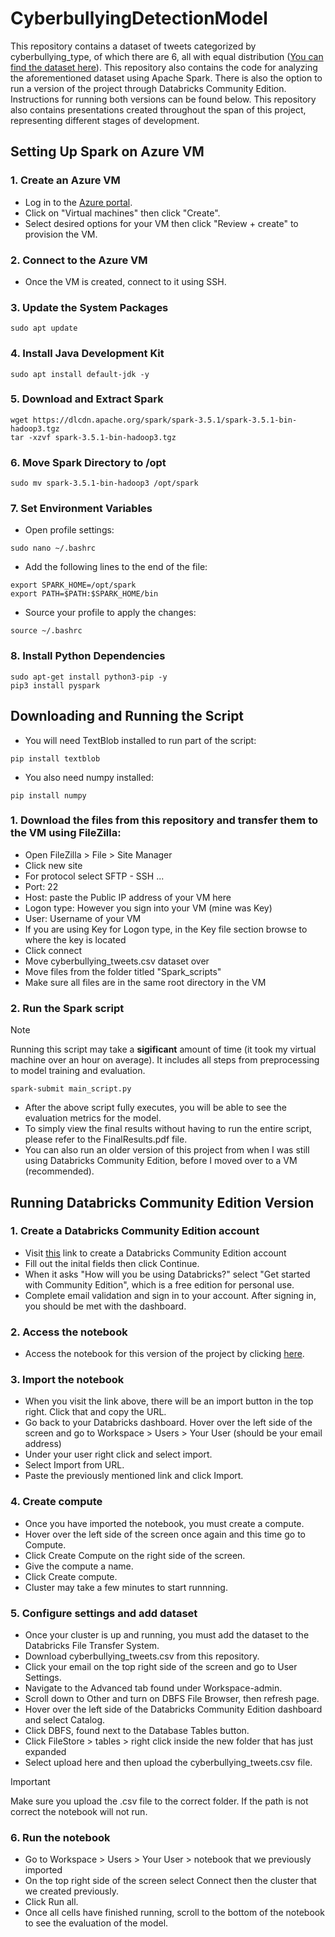 # CyberbullyingDetectionModel
This repository contains a dataset of tweets categorized by cyberbullying_type, of which there are 6, all with equal distribution ([You can find the dataset here](https://www.kaggle.com/datasets/andrewmvd/cyberbullying-classification)). This repository also contains the code for analyzing the aforementioned dataset using Apache Spark. There is also the option to run a version of the project through Databricks Community Edition. Instructions for running both versions can be found below. This repository also contains presentations created throughout the span of this project, representing different stages of development.
## Setting Up Spark on Azure VM
### 1. Create an Azure VM
- Log in to the [Azure portal](https://azure.microsoft.com/en-us/get-started/azure-portal).
- Click on "Virtual machines" then click "Create".
- Select desired options for your VM then click "Review + create" to provision the VM.
### 2. Connect to the Azure VM
- Once the VM is created, connect to it using SSH.
### 3. Update the System Packages
```
sudo apt update
```
### 4. Install Java Development Kit
```
sudo apt install default-jdk -y
```
### 5. Download and Extract Spark
```
wget https://dlcdn.apache.org/spark/spark-3.5.1/spark-3.5.1-bin-hadoop3.tgz
tar -xzvf spark-3.5.1-bin-hadoop3.tgz
```
### 6. Move Spark Directory to /opt
```
sudo mv spark-3.5.1-bin-hadoop3 /opt/spark
```
### 7. Set Environment Variables
- Open profile settings:
```
sudo nano ~/.bashrc
```
- Add the following lines to the end of the file:
```
export SPARK_HOME=/opt/spark
export PATH=$PATH:$SPARK_HOME/bin
```
- Source your profile to apply the changes:
```
source ~/.bashrc
```
### 8. Install Python Dependencies
```
sudo apt-get install python3-pip -y
pip3 install pyspark
```
## Downloading and Running the Script
- You will need TextBlob installed to run part of the script:
```
pip install textblob
```
- You also need numpy installed:
```
pip install numpy
```
### 1. Download the files from this repository and transfer them to the VM using FileZilla:
- Open FileZilla > File > Site Manager
- Click new site
- For protocol select SFTP - SSH ...
- Port: 22
- Host: paste the Public IP address of your VM here
- Logon type: However you sign into your VM (mine was Key)
- User: Username of your VM
- If you are using Key for Logon type, in the Key file section browse to where the key is located
- Click connect
- Move cyberbullying_tweets.csv dataset over
- Move files from the folder titled "Spark_scripts"
- Make sure all files are in the same root directory in the VM
### 2. Run the Spark script
> [!NOTE]  
> Running this script may take a **sigificant** amount of time (it took my virtual machine over an hour on average).
> It includes all steps from preprocessing to model training and evaluation.
```
spark-submit main_script.py
```
- After the above script fully executes, you will be able to see the evaluation metrics for the model.
- To simply view the final results without having to run the entire script, please refer to the FinalResults.pdf file.
- You can also run an older version of this project from when I was still using Databricks Community Edition, before I moved over to a VM (recommended).
## Running Databricks Community Edition Version
### 1. Create a Databricks Community Edition account
- Visit [this](https://www.databricks.com/) link to create a Databricks Community Edition account
- Fill out the inital fields then click Continue.
- When it asks "How will you be using Databricks?" select "Get started with Community Edition", which is a free edition for personal use.
- Complete email validation and sign in to your account. After signing in, you should be met with the dashboard.
### 2. Access the notebook
- Access the notebook for this version of the project by clicking [here](https://databricks-prod-cloudfront.cloud.databricks.com/public/4027ec902e239c93eaaa8714f173bcfc/1941027640709137/4153980120042452/1023779770062107/latest.html).
### 3. Import the notebook
- When you visit the link above, there will be an import button in the top right. Click that and copy the URL.
- Go back to your Databricks dashboard. Hover over the left side of the screen and go to Workspace > Users > Your User (should be your email address)
- Under your user right click and select import.
- Select Import from URL.
- Paste the previously mentioned link and click Import.
### 4. Create compute
- Once you have imported the notebook, you must create a compute.
- Hover over the left side of the screen once again and this time go to Compute.
- Click Create Compute on the right side of the screen.
- Give the compute a name.
- Click Create compute.
- Cluster may take a few minutes to start runnning.
### 5. Configure settings and add dataset
- Once your cluster is up and running, you must add the dataset to the Databricks File Transfer System.
- Download cyberbullying_tweets.csv from this repository.
- Click your email on the top right side of the screen and go to User Settings.
- Navigate to the Advanced tab found under Workspace-admin.
- Scroll down to Other and turn on DBFS File Browser, then refresh page.
- Hover over the left side of the Databricks Community Edition dashboard and select Catalog.
- Click DBFS, found next to the Database Tables button.
- Click FileStore > tables > right click inside the new folder that has just expanded
- Select upload here and then upload the cyberbullying_tweets.csv file.
> [!IMPORTANT]  
> Make sure you upload the .csv file to the correct folder. If the path is not correct the notebook will not run.
### 6. Run the notebook
- Go to Workspace > Users > Your User > notebook that we previously imported
- On the top right side of the screen select Connect then the cluster that we created previously.
- Click Run all.
- Once all cells have finished running, scroll to the bottom of the notebook to see the evaluation of the model.
